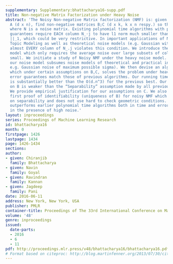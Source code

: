 ```yaml
---
supplementary: Supplementary:bhattacharya16-supp.pdf
title: Non-negative Matrix Factorization under Heavy Noise
abstract: 'The Noisy Non-negative Matrix factorization (NMF) is: given a data matrix
  A (d x n), find non-negative matrices B;C (d x k, k x n respy.) so that A = BC +N,
  where N is a noise matrix. Existing polynomial time algorithms with proven error
  guarantees require EACH column N_⋅j to have l1 norm much smaller than ||(BC)_⋅j
  ||_1, which could be very restrictive. In important applications of NMF such as
  Topic Modeling as well as theoretical noise models (e.g. Gaussian with high sigma),
  almost EVERY column of N_.j violates this condition. We introduce the heavy noise
  model which only requires the average noise over large subsets of columns to be
  small. We initiate a study of Noisy NMF under the heavy noise model. We show that
  our noise model subsumes noise models of theoretical and practical interest (for
  e.g. Gaussian noise of maximum possible sigma). We then devise an algorithm TSVDNMF
  which under certain assumptions on B,C, solves the problem under heavy noise. Our
  error guarantees match those of previous algorithms. Our running time of O(k.(d+n)^2)
  is substantially better than the O(d.n^3) for the previous best. Our assumption
  on B is weaker than the “Separability” assumption made by all previous results.
  We provide empirical justification for our assumptions on C. We also provide the
  first proof of identifiability (uniqueness of B) for noisy NMF which is not based
  on separability and does not use hard to check geometric conditions. Our algorithm
  outperforms earlier polynomial time algorithms both in time and error, particularly
  in the presence of high noise.'
layout: inproceedings
series: Proceedings of Machine Learning Research
id: bhattacharya16
month: 0
firstpage: 1426
lastpage: 1434
page: 1426-1434
sections: 
author:
- given: Chiranjib
  family: Bhattacharya
- given: Navin
  family: Goyal
- given: Ravindran
  family: Kannan
- given: Jagdeep
  family: Pani
date: 2016-06-11
address: New York, New York, USA
publisher: PMLR
container-title: Proceedings of The 33rd International Conference on Machine Learning
volume: '48'
genre: inproceedings
issued:
  date-parts:
  - 2016
  - 6
  - 11
pdf: http://proceedings.mlr.press/v48/bhattacharya16/bhattacharya16.pdf
# Format based on citeproc: http://blog.martinfenner.org/2013/07/30/citeproc-yaml-for-bibliographies/
---
```

